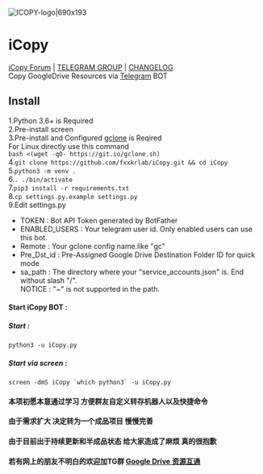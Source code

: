 ![ICOPY-logo|690x193](https://f002.backblazeb2.com/file/jsuforum-upload/optimized/1X/cff2835c1652bb57a18aac42a3eee34b51cd9b89_2_1380x386.gif) 
# iCopy  
[iCopy Forum](https://bbs.jsu.net/c/official-project/icopy/6) |
[TELEGRAM GROUP](https://t.me/sharegdrive) |
[CHANGELOG](CHANGELOG.md)  
Copy GoogleDrive Resources via [Telegram](http://telegram.org) BOT  

## Install  
1.Python 3.6+ is Required  
2.Pre-install screen  
3.Pre-install and Configured [gclone](https://github.com/donwa/gclone) is Reqired  
  For Linux directly use this command  
  `bash <(wget -qO- https://git.io/gclone.sh)`  
4.`git clone https://github.com/fxxkrlab/iCopy.git && cd iCopy`  
5.`python3 -m venv .`  
6.`. ./bin/activate`  
7.`pip3 install -r requirements.txt`  
8.`cp settings.py.example settings.py`  
9.Edit settings.py   

* TOKEN : Bot API Token generated by BotFather  
* ENABLED_USERS : Your telegram user id. Only enabled users can use this bot.  
* Remote : Your gclone config name.like "gc"  
* Pre_Dst_id : Pre-Assigned Google Drive Destination Folder ID for quick mode  
* sa_path : The directory where your "service_accounts.json" is. End without slash "/".  
            NOTICE : "~" is not supported in the path.  

#### Start iCopy BOT :   
##### Start :  
`python3 -u iCopy.py`  

##### Start via screen :  
``screen -dmS iCopy `which python3` -u iCopy.py``  

#### 本项初愿本意通过学习 方便群友自定义转存机器人以及快捷命令  
#### 由于需求扩大 决定转为一个成品项目 慢慢完善  
#### 由于目前出于持续更新和半成品状态 给大家造成了麻烦 真的很抱歉
#### 若有网上的朋友不明白的欢迎加TG群 [Google Drive 资源互通](https://t.me/sharegdrive)  